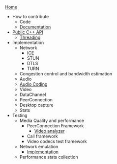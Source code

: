 [Home](/g3doc/index.md)
*   How to contribute
    *   Code
    *   [Documentation](/g3doc/how_to_write_documentation.md)
*  [Public C++ API](/api/g3doc/index.md)
    *   [Threading](/api/g3doc/threading_design.md) 
*   Implementation
    * Network
      * [ICE](/p2p/g3doc/ice.md)
      * STUN
      * DTLS
      * TURN
    *   Congestion control and bandwidth estimation
    *   Audio
      * [Audio Coding](/modules/audio_coding/g3doc/index.md)
    *   Video
    *   DataChannel
    *   PeerConnection
    *   Desktop capture
    *   Stats
*   Testing
    *   Media Quality and performance
        *   PeerConnection Framework
            *   [Video analyzer](/test/pc/e2e/g3doc/default_video_quality_analyzer.md)
        *   Call framework
        *   Video codecs test framework
    *   Network emulation
        *   [Implementation](/test/network/g3doc/index.md)
    * Performance stats collection
